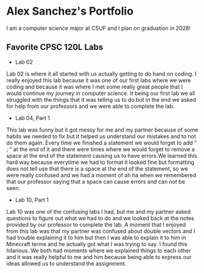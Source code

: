 # Alex Sanchez's Portfolio

I am a computer science major at CSUF and I plan on graduation in 2028!

## Favorite CPSC 120L Labs

* Lab 02

Lab 02 is where it all started with us actually getting to do hand on coding. I really enjoyed this lab because it was one of our first labs where we were coding and because it was where I met some really great people that I would continue my journey in computer science. It being our first lab we all struggled with the things that it was telling us to do but in the end we asked for help from our professors and we were able to complete the lab.

* Lab 04, Part 1

This lab was funny but it got messy for me and my partner because of some habits we needed to fix but it helped us understand our mistakes and to not do them again. Every time we finished a statement we would forget to add “ ; “ at the end of it and there were times where we would forget to remove a space at the end of the statement causing us to have errors.We learned this hard way because everytime we had to format it looked fine but formatting does not tell use that there is a space at the end of the statement, so we were really confused and we had a moment of ah ha when we remembered that our professor saying that a space can cause errors and can not be seen.

* Lab 10, Part 1

Lab 10 was one of the confusing labs I had, but me and my partner asked questions to figure out what we had to do and we looked back at the notes provided by our professor to complete the lab. A moment that I enjoyed from this lab was that my partner was confused about double vectors and I had trouble explaining it to him but then I was able to explain it to him in Minecraft terms and he actually got what I was trying to say. I found this hilarious. We both had moments where we explained things to each other and it was really helpful to me and him because being able to express our ideas allowed us to understand the assignment.
